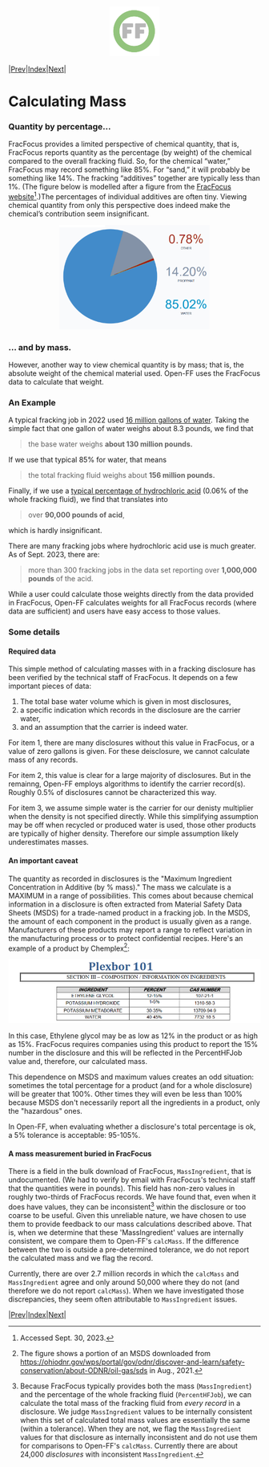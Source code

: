 <center> <img src="images/header_logo.png" width="100"/></center>
<!-- this is a test of a comment 
To do:
--->

|[Prev](Resolving_chemical_identity.md)|[Index](Top.md)|[Next](Standardizing_text_fields.md)|
# Calculating Mass


### Quantity by percentage...
FracFocus provides a limited perspective of chemical quantity, that is, FracFocus  reports quantity as the percentage (by weight) of the chemical compared to the overall fracking fluid. So, for the chemical “water,” FracFocus may record something like 85%.  For “sand,” it will probably be something like 14%. The fracking “additives” together are typically less than 1%. (The figure below is modelled after a figure from the [FracFocus website](https://fracfocus.org/learn/what-is-fracturing-fluid-made-of)[^1].)The percentages of individual additives are often tiny.  Viewing chemical quantity from only this perspective does indeed make the chemical’s contribution seem insignificant. 

[^1]: Accessed Sept. 30, 2023.

<center> <img src="images/quant_FF_pie.png" width="300"/></center>


### ... and by mass.

However, another way to view chemical quantity is by mass; that is, the absolute weight of the chemical material used. Open-FF uses the FracFocus data to calculate that weight. 

### An Example
A typical fracking job in 2022 used [16 million gallons of water](https://storage.googleapis.com/open-ff-browser/Open-FF_Scope_and_Aggregate_Stats.html#water_use). Taking the simple fact that one gallon of water weighs about 8.3 pounds, we find that 
> the base water weighs **about 130 million pounds.** 


If we use that typical 85% for water, that means 

> the total fracking fluid weighs about **156 million pounds.**

Finally, if we use a [typical percentage of hydrochloric acid](https://storage.googleapis.com/open-ff-browser/7647-01-0/analysis_7647-01-0.html#detailedAbundance) (0.06% of the whole fracking fluid), we find that translates into 
> over **90,000 pounds of acid**,

which is hardly insignificant. 

There are many fracking jobs where hydrochloric acid use is much greater. As of Sept. 2023, there are:

> more than 300 fracking jobs in the data set reporting over **1,000,000 pounds** of the acid.

While a user could calculate those weights directly from the data provided in FracFocus, Open-FF calculates weights for all FracFocus records (where data are sufficient) and users have easy access to those values. 

### Some details
#### Required data
This simple method of calculating masses with in a fracking disclosure has been verified by the technical staff of FracFocus.  It depends on a few important pieces of data: 
1. The total base water volume which is given in most disclosures,
1. a specific indication which records in the disclosure are the carrier water, 
1. and an assumption that the carrier is indeed water.

For item 1, there are many disclosures without this value in FracFocus, or a value of zero gallons is given. For these deisclosure, we cannot calculate mass of any records.

For item 2, this value is clear for a large majority of disclosures. But in the remainng, Open-FF employs algorithms to identify the carrier record(s). Roughly 0.5% of disclosures cannot be characterized this way.

For item 3, we assume simple water is the carrier for our denisty multiplier when the density is not specified directly.  While this simplifying assumption may be off when recycled or produced water is used, those other products are typically of higher density.  Therefore our simple assumption likely underestimates masses.

#### An important caveat
The quantity as recorded in disclosures is the "Maximum Ingredient Concentration in Additive (by % mass)." The mass we calculate is a MAXIMUM in a range of possibilities. This comes about because chemical information in a disclosure is often extracted from Material Safety Data Sheets (MSDS) for a trade-named product in a fracking job. In the MSDS, the amount of each component in the product is usually given as a range. Manufacturers of these products may report a range to reflect variation in the manufacturing process or to protect confidential recipes. Here's an example of a product by Chemplex[^2]:

<center> <img src="images/Plexbor_msds.png" width="700"/></center>

[^2]:The figure shows a portion of an MSDS downloaded from https://ohiodnr.gov/wps/portal/gov/odnr/discover-and-learn/safety-conservation/about-ODNR/oil-gas/sds in Aug., 2021.

In this case, Ethylene glycol may be as low as 12% in the product or as high as 15%. FracFocus requires companies using this product to report the 15% number in the disclosure and this will be reflected in the PercentHFJob value and, therefore, our calculated mass.

This dependence on MSDS and maximum values creates an odd situation: sometimes the total percentage for a product (and for a whole disclosure) will be greater that 100%. Other times they will even be less than 100% because MSDS don't necessarily report all the ingredients in a product, only the "hazardous" ones.

In Open-FF, when evaluating whether a disclosure's total percentage is ok, a 5% tolerance is acceptable: 95-105%.

#### A mass measurement buried in FracFocus
There is a field in the bulk download of FracFocus, `MassIngredient`, that is undocumented. (We had to verify by email with FracFocus's technical staff that the quantities were in pounds).  This field has non-zero values in roughly two-thirds of FracFocus records. We have found that, even when it does have values, they can be inconsistent[^3] within the disclosure or too coarse to be useful. Given this unreliable nature, we have chosen to use them to provide feedback to our mass calculations described above.   That is, when we determine that these 'MassIngredient' values are internally consistent, we compare them to Open-FF's `calcMass`.  If the difference between the two is outside a pre-determined tolerance, we do not report the calculated mass and we flag the record.  

Currently, there are over 2.7 million records in which the `calcMass` and `MassIngredient` agree and only around 50,000 where they do not (and therefore we do not report `calcMass`). When we have investigated those discrepancies, they seem often attributable to `MassIngredient` issues.

[^3]: Because FracFocus typically provides both the mass (`MassIngredient`) and the percentage of the whole fracking fluid (`PercentHFJob`), we can calculate the total mass of the fracking fluid from *every record* in a disclosure.  We judge `MassIngredient` values to be internally consistent when this set of calculated total mass values are essentially the same (within a tolerance).  When they are not, we flag the `MassIngredient` values for that disclosure as internally inconsistent and do not use them for comparisons to Open-FF's `calcMass`. Currently there are about 24,000 *disclosures* with inconsistent `MassIngredient`.

|[Prev](Resolving_chemical_identity.md)|[Index](Top.md)|[Next](Standardizing_text_fields.md)|
